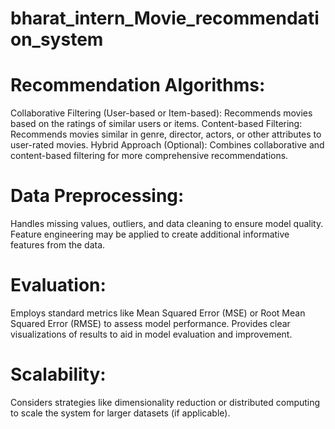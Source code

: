 # bharat_intern_Movie_recommendation_system
# Recommendation Algorithms:
Collaborative Filtering (User-based or Item-based): Recommends movies based on the ratings of similar users or items.
Content-based Filtering: Recommends movies similar in genre, director, actors, or other attributes to user-rated movies.
Hybrid Approach (Optional): Combines collaborative and content-based filtering for more comprehensive recommendations.
# Data Preprocessing:
Handles missing values, outliers, and data cleaning to ensure model quality.
Feature engineering may be applied to create additional informative features from the data.
# Evaluation:
Employs standard metrics like Mean Squared Error (MSE) or Root Mean Squared Error (RMSE) to assess model performance.
Provides clear visualizations of results to aid in model evaluation and improvement.
# Scalability:
Considers strategies like dimensionality reduction or distributed computing to scale the system for larger datasets (if applicable).
